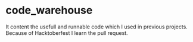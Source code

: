 # code_warehouse
It content the usefull and runnable code which I used in previous projects.
Because of Hacktoberfest I learn the pull request.
